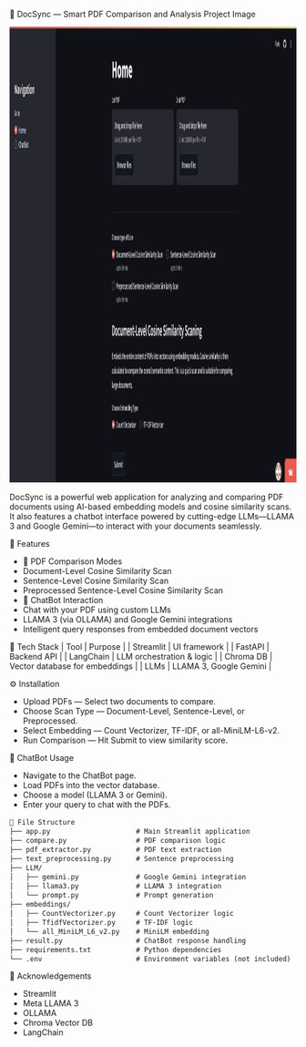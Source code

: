 

📘 DocSync — Smart PDF Comparison and Analysis
Project Image <p align="center">
  <img src="DocSync.png" alt="Project Image" width="1300" height="800"/>
</p>

DocSync is a powerful web application for analyzing and comparing PDF documents using AI-based embedding models and cosine similarity scans. It also features a chatbot interface powered by cutting-edge LLMs—LLAMA 3 and Google Gemini—to interact with your documents seamlessly.

🚀 Features
- 🧠 PDF Comparison Modes
- Document-Level Cosine Similarity Scan
- Sentence-Level Cosine Similarity Scan
- Preprocessed Sentence-Level Cosine Similarity Scan
- 🤖 ChatBot Interaction
- Chat with your PDF using custom LLMs
- LLAMA 3 (via OLLAMA) and Google Gemini integrations
- Intelligent query responses from embedded document vectors

🔧 Tech Stack
| Tool | Purpose | 
| Streamlit | UI framework | 
| FastAPI | Backend API | 
| LangChain | LLM orchestration & logic | 
| Chroma DB | Vector database for embeddings | 
| LLMs | LLAMA 3, Google Gemini | 



⚙️ Installation
- Upload PDFs — Select two documents to compare.
- Choose Scan Type — Document-Level, Sentence-Level, or Preprocessed.
- Select Embedding — Count Vectorizer, TF-IDF, or all-MiniLM-L6-v2.
- Run Comparison — Hit Submit to view similarity score.

💬 ChatBot Usage
- Navigate to the ChatBot page.
- Load PDFs into the vector database.
- Choose a model (LLAMA 3 or Gemini).
- Enter your query to chat with the PDFs.
```
📁 File Structure
├── app.py                     # Main Streamlit application
├── compare.py                 # PDF comparison logic
├── pdf_extractor.py           # PDF text extraction
├── text_preprocessing.py      # Sentence preprocessing
├── LLM/
│   ├── gemini.py              # Google Gemini integration
│   ├── llama3.py              # LLAMA 3 integration
│   └── prompt.py              # Prompt generation
├── embeddings/
│   ├── CountVectorizer.py     # Count Vectorizer logic
│   ├── TfidfVectorizer.py     # TF-IDF logic
│   └── all_MiniLM_L6_v2.py    # MiniLM embedding
├── result.py                  # ChatBot response handling
├── requirements.txt           # Python dependencies
└── .env                       # Environment variables (not included)

```

🙏 Acknowledgements
- Streamlit
- Meta LLAMA 3
- OLLAMA
- Chroma Vector DB
- LangChain


